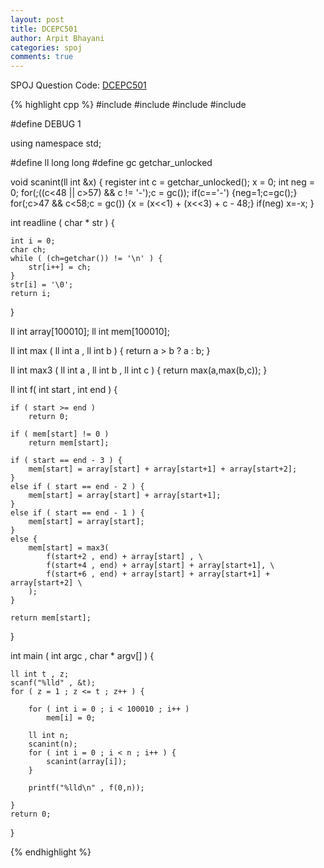 ```yaml
---
layout: post
title: DCEPC501
author: Arpit Bhayani
categories: spoj
comments: true
---
```


SPOJ Question Code: [DCEPC501](http://www.spoj.com/problems/DCEPC501/)

{% highlight cpp %}
#include <cstdio>
#include <cstdlib>
#include <iostream>
#include <cstring>

#define DEBUG 1

using namespace std;

#define ll long long
#define gc getchar_unlocked

void scanint(ll int &x)
{
    register int c = getchar_unlocked();
    x = 0;
    int neg = 0;
    for(;((c<48 || c>57) && c != '-');c = gc());
    if(c=='-') {neg=1;c=gc();}
    for(;c>47 && c<58;c = gc()) {x = (x<<1) + (x<<3) + c - 48;}
    if(neg) x=-x;
}


int readline ( char * str ) {

	int i = 0;
	char ch;
	while ( (ch=getchar()) != '\n' ) {
		str[i++] = ch;
	}
	str[i] = '\0';
	return i;
}

ll int array[100010];
ll int mem[100010];

ll int max ( ll int a , ll int b ) {
	return a > b ? a : b;
}

ll int max3 ( ll int a , ll int b , ll int c ) {
	return max(a,max(b,c));
}

ll int f( int start , int end ) {

	if ( start >= end )
		return 0;

	if ( mem[start] != 0 )
		return mem[start];

	if ( start == end - 3 ) {
		mem[start] = array[start] + array[start+1] + array[start+2];
	}
	else if ( start == end - 2 ) {
		mem[start] = array[start] + array[start+1];
	}
	else if ( start == end - 1 ) {
		mem[start] = array[start];
	}	
	else {
		mem[start] = max3(
			f(start+2 , end) + array[start] , \
			f(start+4 , end) + array[start] + array[start+1], \
			f(start+6 , end) + array[start] + array[start+1] + array[start+2] \
	 	);
	}

	return mem[start];
}

int main ( int argc , char * argv[] ) {

	ll int t , z;
	scanf("%lld" , &t);
	for ( z = 1 ; z <= t ; z++ ) {

		for ( int i = 0 ; i < 100010 ; i++ )
			mem[i] = 0;

		ll int n;
		scanint(n);
		for ( int i = 0 ; i < n ; i++ ) {
			scanint(array[i]);
		}

		printf("%lld\n" , f(0,n));

	}
	return 0;
}

{% endhighlight %}